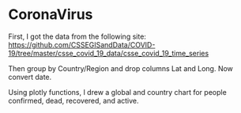 # CoronaVirus

First, I got the data from the following site:
https://github.com/CSSEGISandData/COVID-19/tree/master/csse_covid_19_data/csse_covid_19_time_series

Then group by Country/Region and drop columns Lat and Long.
Now convert date.

Using plotly functions, I drew a global and country chart for people confirmed, dead, recovered, and active.
